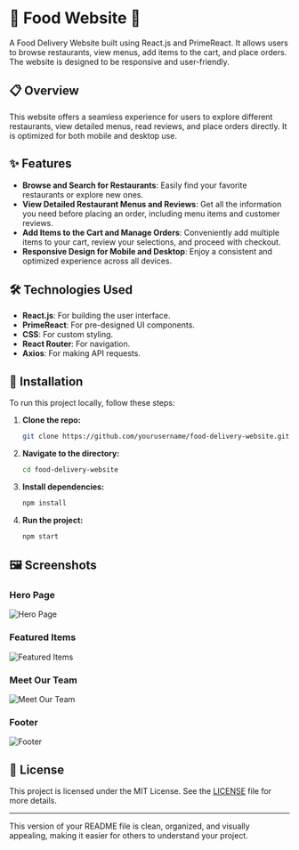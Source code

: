 # 🍔 Food  Website 🍕

A Food Delivery Website built using React.js and PrimeReact. It allows users to browse restaurants, view menus, add items to the cart, and place orders. The website is designed to be responsive and user-friendly.

## 📋 Overview

This website offers a seamless experience for users to explore different restaurants, view detailed menus, read reviews, and place orders directly. It is optimized for both mobile and desktop use.

## ✨ Features

- **Browse and Search for Restaurants**: Easily find your favorite restaurants or explore new ones.
- **View Detailed Restaurant Menus and Reviews**: Get all the information you need before placing an order, including menu items and customer reviews.
- **Add Items to the Cart and Manage Orders**: Conveniently add multiple items to your cart, review your selections, and proceed with checkout.
- **Responsive Design for Mobile and Desktop**: Enjoy a consistent and optimized experience across all devices.

## 🛠️ Technologies Used

- **React.js**: For building the user interface.
- **PrimeReact**: For pre-designed UI components.
- **CSS**: For custom styling.
- **React Router**: For navigation.
- **Axios**: For making API requests.

## 🚀 Installation

To run this project locally, follow these steps:

1. **Clone the repo:**
   ```bash
   git clone https://github.com/yourusername/food-delivery-website.git
   ```

2. **Navigate to the directory:**
   ```bash
   cd food-delivery-website
   ```

3. **Install dependencies:**
   ```bash
   npm install
   ```

4. **Run the project:**
   ```bash
   npm start
   ```

## 🖼️ Screenshots

### Hero Page
![Hero Page](https://github.com/user-attachments/assets/7fa67b87-8bc3-45e3-88af-6d92b1f8a80b)

### Featured Items
![Featured Items](https://github.com/user-attachments/assets/4b08c812-251b-4b58-ac82-08b68b26b7ff)

### Meet Our Team
![Meet Our Team](https://github.com/user-attachments/assets/e653bafb-7f22-44ce-9f54-f40a770f7d04)

### Footer
![Footer](https://github.com/user-attachments/assets/a2a0e115-0f63-4f11-9324-aebaf503aed3)


## 📜 License

This project is licensed under the MIT License. See the [LICENSE](LICENSE) file for more details.

---

This version of your README file is clean, organized, and visually appealing, making it easier for others to understand your project.